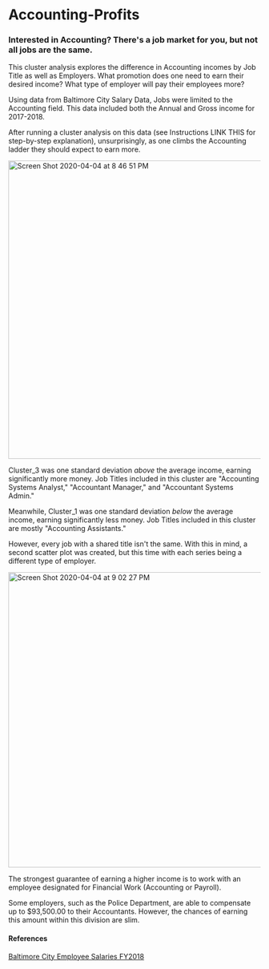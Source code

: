 # Accounting-Profits
### Interested in Accounting? There's a job market for you, but not all jobs are the same.

This cluster analysis explores the difference in Accounting incomes by Job Title as well as Employers. 
What promotion does one need to earn their desired income? What type of employer will pay their employees more?

Using data from Baltimore City Salary Data, Jobs were limited to the Accounting field. This data included both the Annual and Gross income for 2017-2018. 

After running a cluster analysis on this data (see Instructions LINK THIS for step-by-step explanation), unsurprisingly, as one climbs the Accounting ladder they should expect to earn more.

<img width="595" alt="Screen Shot 2020-04-04 at 8 46 51 PM" src="https://user-images.githubusercontent.com/61040654/78464960-8a51db80-76b5-11ea-80a2-4adb81e4aeae.png">

Cluster_3 was one standard deviation *above* the average income, earning significantly more money. Job Titles included in this cluster are "Accounting Systems Analyst," "Accountant Manager," and "Accountant Systems Admin."

Meanwhile, Cluster_1 was one standard deviation *below* the average income, earning significantly less money. Job Titles included in this cluster are mostly "Accounting Assistants."

However, every job with a shared title isn't the same. With this in mind, a second scatter plot was created, but this time with each series being a different type of employer. 

<img width="589" alt="Screen Shot 2020-04-04 at 9 02 27 PM" src="https://user-images.githubusercontent.com/61040654/78465155-9d65ab00-76b7-11ea-864b-c7ff81583baf.png">

The strongest guarantee of earning a higher income is to work with an employee designated for Financial Work (Accounting or Payroll).

Some employers, such as the Police Department, are able to compensate up to $93,500.00 to their Accountants. However, the chances of earning this amount within this division are slim. 

#### References

[Baltimore City Employee Salaries FY2018](https://data.baltimorecity.gov/City-Government/Baltimore-City-Employee-Salaries-FY2018/biyh-j8tc)
